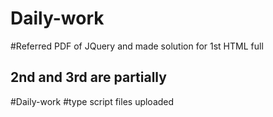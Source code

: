 # Daily-work
#Referred PDF of JQuery and made solution for 1st HTML full 
## 2nd and 3rd are partially

#Daily-work
#type script files uploaded




























